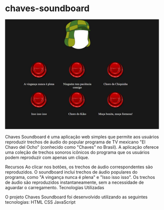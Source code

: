 # chaves-soundboard
![](/imagens/chaves.jpg)

Chaves Soundboard é uma aplicação web simples que permite aos usuários reproduzir trechos de áudio do popular programa de TV mexicano "El Chavo del Ocho" (conhecido como "Chaves" no Brasil). A aplicação oferece uma coleção de trechos sonoros icônicos do programa que os usuários podem reproduzir com apenas um clique.

Recursos
Ao clicar nos botões, os trechos de áudio correspondentes são reproduzidos.
O soundboard inclui trechos de áudio populares do programa, como "A vingança nunca é plena" e "Isso isso isso".
Os trechos de áudio são reproduzidos instantaneamente, sem a necessidade de aguardar o carregamento.
Tecnologias Utilizadas

O projeto Chaves Soundboard foi desenvolvido utilizando as seguintes tecnologias:
HTML
CSS
JavaScript
